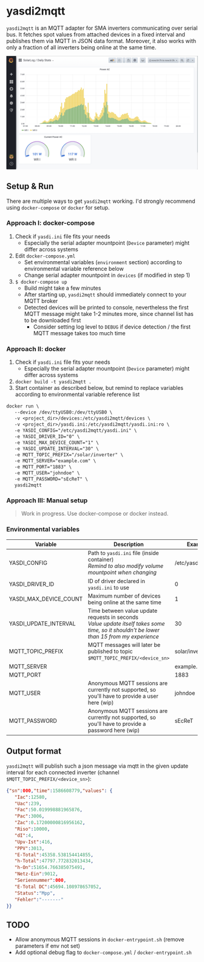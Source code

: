# yasdi2mqtt
`yasdi2mqtt` is an MQTT adapter for SMA inverters communicating over serial bus. It fetches spot values from attached devices in a fixed interval and publishes them via MQTT in JSON data format. Moreover, it also works with only a fraction of all inverters being online at the same time.

![Grafana setup with yasdi2mqtt](asset/grafana.png "Grafana setup with yasdi2mqtt")

## Setup & Run
There are multiple ways to get `yasdi2mqtt` working. I'd strongly recommend using `docker-compose` or `docker` for setup.

### Approach I: docker-compose
1. Check if `yasdi.ini` file fits your needs
    * Especially the serial adapter mountpoint (`Device` parameter) might differ across systems
2. Edit `docker-compose.yml`
    * Set environmental variables (`environment` section) according to environmental variable reference below
    * Change serial adapter mountpoint in `devices` (if modified in step 1)
3. `$ docker-compose up`
    * Build might take a few minutes
    * After starting up, `yasdi2mqtt` should immediately connect to your MQTT broker
    * Detected devices will be printed to console, nevertheless the first MQTT message might take 1-2 minutes more, since channel list has to be downloaded first
        * Consider setting log level to `DEBUG` if device detection / the first MQTT message takes too much time

### Approach II: docker
1. Check if `yasdi.ini` file fits your needs
    * Especially the serial adapter mountpoint (`Device` parameter) might differ across systems
2. `docker build -t yasdi2mqtt .`
3. Start container as described below, but remind to replace variables according to environmental variable reference list
```
docker run \
   --device /dev/ttyUSB0:/dev/ttyUSB0 \
   -v <project_dir>/devices:/etc/yasdi2mqtt/devices \
   -v <project_dir>/yasdi.ini:/etc/yasdi2mqtt/yasdi.ini:ro \
   -e YASDI_CONFIG="/etc/yasdi2mqtt/yasdi.ini" \
   -e YASDI_DRIVER_ID="0" \
   -e YASDI_MAX_DEVICE_COUNT="1" \
   -e YASDI_UPDATE_INTERVAL="30" \
   -e MQTT_TOPIC_PREFIX="/solar/inverter" \
   -e MQTT_SERVER="example.com" \
   -e MQTT_PORT="1883" \
   -e MQTT_USER="johndoe" \
   -e MQTT_PASSWORD="sEcReT" \
   yasdi2mqtt
```

### Approach III: Manual setup
> Work in progress. Use docker-compose or docker instead.

### Environmental variables
| Variable               | Description                                                                                                                              | Example value             |
|------------------------|------------------------------------------------------------------------------------------------------------------------------------------|---------------------------|
| YASDI_CONFIG           | Path to `yasdi.ini` file (inside container) <br> *Remind to also modify volume mountpoint when changing*                                  | /etc/yasdi2mqtt/yasdi.ini |
| YASDI_DRIVER_ID        | ID of driver declared in `yasdi.ini` to use                                                                                                | 0                         |
| YASDI_MAX_DEVICE_COUNT | Maximum number of devices being online at the same time                                                                                  | 1                         |
| YASDI_UPDATE_INTERVAL  | Time between value update requests in seconds <br> *Value update itself takes some time, so it shouldn't be lower than 15 from my experience* | 30                        |
| MQTT_TOPIC_PREFIX      | MQTT messages will later be published to topic `$MQTT_TOPIC_PREFIX/<device_sn>`                                                            | solar/inverter            |
| MQTT_SERVER            |                                                                                                                                          | example.com               |
| MQTT_PORT              |                                                                                                                                          | 1883                      |
| MQTT_USER              | Anonymous MQTT sessions are currently not supported, so you'll have to provide a user here (wip)                                                                                | johndoe                   |
| MQTT_PASSWORD          | Anonymous MQTT sessions are currently not supported, so you'll have to provide a password here (wip)                                                                                | sEcReT                    |

## Output format
`yasdi2mqtt` will publish such a json message via mqtt in the given update interval for each connected inverter (channel `$MQTT_TOPIC_PREFIX/<device_sn>`):
```json
{"sn":000,"time":1586608779,"values": {
   "Iac":12580,
   "Uac":239,
   "Fac":50.019998881965876,
   "Pac":3006,
   "Zac":0.17200000816956162,
   "Riso":10000,
   "dI":4,
   "Upv-Ist":416,
   "PPV":3013,
   "E-Total":45358.538154414855,
   "h-Total":47797.772832013434,
   "h-On":51654.766385075491,
   "Netz-Ein":9012,
   "Seriennummer":000,
   "E-Total DC":45694.108978657052,
   "Status":"Mpp",
   "Fehler":"-------"
}}
```

## TODO
* Allow anonymous MQTT sessions in `docker-entrypoint.sh` (remove parameters if env not set)
* Add optional debug flag to `docker-compose.yml` / `docker-entrypoint.sh`

